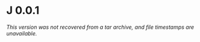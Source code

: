 # J 0.0.1
*This version was not recovered from a tar archive, and file timestamps are
unavailable.*

